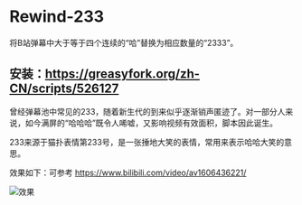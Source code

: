 # Rewind-233
将B站弹幕中大于等于四个连续的“哈”替换为相应数量的“2333”。

## 安装：https://greasyfork.org/zh-CN/scripts/526127

曾经弹幕池中常见的233，随着新生代的到来似乎逐渐销声匿迹了。对一部分人来说，如今满屏的“哈哈哈”既令人唏嘘，又影响视频有效面积，脚本因此诞生。

233来源于猫扑表情第233号，是一张捶地大笑的表情，常用来表示哈哈大笑的意思。

效果如下：可参考 https://www.bilibili.com/video/av1606436221/

![效果](https://cdn.loli.garden/gh/WorldlineChanger/Air-Image-Cloud@main/20250523/Snipaste_2025-05-23_19-08-28.1ck5ap2vzvnk.webp)
